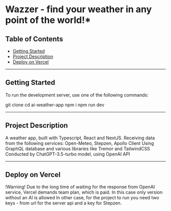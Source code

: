 # Wazzer - find your weather in any point of the world!*

## Table of Contents

- [Getting Started](#getting-started)
- [Project Description](#learn-more)
- [Deploy on Vercel](#deploy-on-vercel)

---------------------------------------
## Getting Started

To run the development server, use one of the following commands:

git clone 
cd ai-weather-app
npm i
npm run dev

---------------------------------------
## Project Description

A weather app, built with Typescript, React and NextJS.
Receiving data from the following services: Open-Meteo, Stepzen, Apollo Client
Using GraphQL database and various libraries like Tremor and TailwindCSS 
Conducted by ChatGPT-3.5-turbo model, using OpenAI API 

---------------------------------------
## Deploy on Vercel

!Warning! Due to the long time of waiting for the response from OpenAI service, Vercel demands team plan, which is paid. In this case only version without an AI is allowed
In other case, for the project to run you need two keys - from url for the server api and a key for Stepzen.
